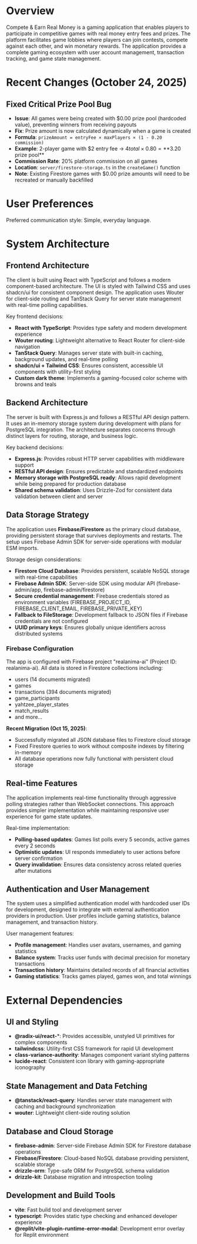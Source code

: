 # Overview

Compete & Earn Real Money is a gaming application that enables players to participate in competitive games with real money entry fees and prizes. The platform facilitates game lobbies where players can join contests, compete against each other, and win monetary rewards. The application provides a complete gaming ecosystem with user account management, transaction tracking, and game state management.

# Recent Changes (October 24, 2025)

## Fixed Critical Prize Pool Bug
- **Issue**: All games were being created with $0.00 prize pool (hardcoded value), preventing winners from receiving payouts
- **Fix**: Prize amount is now calculated dynamically when a game is created
- **Formula**: `prizeAmount = entryFee × maxPlayers × (1 - 0.20 commission)`
- **Example**: 2-player game with $2 entry fee → $4 total × 0.80 = **$3.20 prize pool**
- **Commission Rate**: 20% platform commission on all games
- **Location**: `server/firestore-storage.ts` in the `createGame()` function
- **Note**: Existing Firestore games with $0.00 prize amounts will need to be recreated or manually backfilled

# User Preferences

Preferred communication style: Simple, everyday language.

# System Architecture

## Frontend Architecture
The client is built using React with TypeScript and follows a modern component-based architecture. The UI is styled with Tailwind CSS and uses shadcn/ui for consistent component design. The application uses Wouter for client-side routing and TanStack Query for server state management with real-time polling capabilities.

Key frontend decisions:
- **React with TypeScript**: Provides type safety and modern development experience
- **Wouter routing**: Lightweight alternative to React Router for client-side navigation
- **TanStack Query**: Manages server state with built-in caching, background updates, and real-time polling
- **shadcn/ui + Tailwind CSS**: Ensures consistent, accessible UI components with utility-first styling
- **Custom dark theme**: Implements a gaming-focused color scheme with browns and teals

## Backend Architecture
The server is built with Express.js and follows a RESTful API design pattern. It uses an in-memory storage system during development with plans for PostgreSQL integration. The architecture separates concerns through distinct layers for routing, storage, and business logic.

Key backend decisions:
- **Express.js**: Provides robust HTTP server capabilities with middleware support
- **RESTful API design**: Ensures predictable and standardized endpoints
- **Memory storage with PostgreSQL ready**: Allows rapid development while being prepared for production database
- **Shared schema validation**: Uses Drizzle-Zod for consistent data validation between client and server

## Data Storage Strategy
The application uses **Firebase/Firestore** as the primary cloud database, providing persistent storage that survives deployments and restarts. The setup uses Firebase Admin SDK for server-side operations with modular ESM imports.

Storage design considerations:
- **Firestore Cloud Database**: Provides persistent, scalable NoSQL storage with real-time capabilities
- **Firebase Admin SDK**: Server-side SDK using modular API (firebase-admin/app, firebase-admin/firestore)
- **Secure credential management**: Firebase credentials stored as environment variables (FIREBASE_PROJECT_ID, FIREBASE_CLIENT_EMAIL, FIREBASE_PRIVATE_KEY)
- **Fallback to FileStorage**: Development fallback to JSON files if Firebase credentials are not configured
- **UUID primary keys**: Ensures globally unique identifiers across distributed systems

### Firebase Configuration
The app is configured with Firebase project "realanima-ai" (Project ID: realanima-ai). All data is stored in Firestore collections including:
- users (14 documents migrated)
- games  
- transactions (394 documents migrated)
- game_participants
- yahtzee_player_states
- match_results
- and more...

**Recent Migration (Oct 15, 2025)**:
- Successfully migrated all JSON database files to Firestore cloud storage
- Fixed Firestore queries to work without composite indexes by filtering in-memory
- All database operations now fully functional with persistent cloud storage

## Real-time Features
The application implements real-time functionality through aggressive polling strategies rather than WebSocket connections. This approach provides simpler implementation while maintaining responsive user experience for game state updates.

Real-time implementation:
- **Polling-based updates**: Games list polls every 5 seconds, active games every 2 seconds
- **Optimistic updates**: UI responds immediately to user actions before server confirmation
- **Query invalidation**: Ensures data consistency across related queries after mutations

## Authentication and User Management
The system uses a simplified authentication model with hardcoded user IDs for development, designed to integrate with external authentication providers in production. User profiles include gaming statistics, balance management, and transaction history.

User management features:
- **Profile management**: Handles user avatars, usernames, and gaming statistics
- **Balance system**: Tracks user funds with decimal precision for monetary transactions
- **Transaction history**: Maintains detailed records of all financial activities
- **Gaming statistics**: Tracks games played, games won, and total winnings

# External Dependencies

## UI and Styling
- **@radix-ui/react-***: Provides accessible, unstyled UI primitives for complex components
- **tailwindcss**: Utility-first CSS framework for rapid UI development
- **class-variance-authority**: Manages component variant styling patterns
- **lucide-react**: Consistent icon library with gaming-appropriate iconography

## State Management and Data Fetching
- **@tanstack/react-query**: Handles server state management with caching and background synchronization
- **wouter**: Lightweight client-side routing solution

## Database and Cloud Storage
- **firebase-admin**: Server-side Firebase Admin SDK for Firestore database operations
- **Firebase/Firestore**: Cloud-based NoSQL database providing persistent, scalable storage
- **drizzle-orm**: Type-safe ORM for PostgreSQL schema validation
- **drizzle-kit**: Database migration and introspection tooling

## Development and Build Tools
- **vite**: Fast build tool and development server
- **typescript**: Provides static type checking and enhanced developer experience
- **@replit/vite-plugin-runtime-error-modal**: Development error overlay for Replit environment